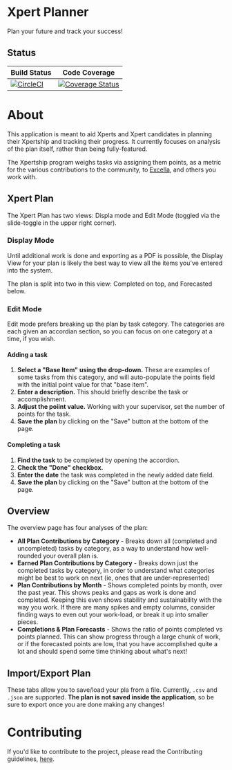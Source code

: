 # Xpert Planner

Plan your future and track your success!

## Status

| Build Status | Code Coverage |
| ------------ | ------------- |
| [![CircleCI](https://circleci.com/gh/brendoncaulkins/xpert-planner.svg?style=svg&circle-token=3430129b997adb773cc1cdb052d0d9201711875a)](https://circleci.com/gh/brendoncaulkins/xpert-planner) | [![Coverage Status](https://coveralls.io/repos/github/brendoncaulkins/xpert-planner/badge.svg?branch=master)](https://coveralls.io/github/brendoncaulkins/xpert-planner?branch=master) |

# About

This application is meant to aid Xperts and Xpert candidates in planning their Xpertship and tracking their progress. It currently focuses on analysis of the plan itself, rather than being fully-featured.

The Xpertship program weighs tasks via assigning them points, as a metric for the various contributions to the community, to [Excella](http://www.excella.com), and others you work with.

## Xpert Plan

The Xpert Plan has two views: Displa mode and Edit Mode (toggled via the slide-toggle in the upper right corner).

### Display Mode

Until additional work is done and exporting as a PDF is possible, the Display View for your plan is likely the best way to view all the items you've entered into the system.

The plan is split into two in this view: Completed on top, and Forecasted below.

### Edit Mode

Edit mode prefers breaking up the plan by task category. The categories are each given an accordian section, so you can focus on one category at a time, if you wish.

#### Adding a task

1. **Select a "Base Item" using the drop-down.** These are examples of some tasks from this category, and will auto-populate the points field with the initial point value for that "base item".
1. **Enter a description.** This should briefly describe the task or accomplishment.
1. **Adjust the poiint value.** Working with your supervisor, set the number of points for the task.
1. **Save the plan** by clicking on the "Save" button at the bottom of the page.

#### Completing a task

1. **Find the task** to be completed by opening the accordion.
1. **Check the "Done" checkbox.**
1. **Enter the date** the task was completed in the newly added date field.
1. **Save the plan** by clicking on the "Save" button at the bottom of the page.

## Overview

The overview page has four analyses of the plan:

- **All Plan Contributions by Category** - Breaks down all (completed and uncompleted) tasks by category, as a way to understand how well-rounded your overall plan is.
- **Earned Plan Contributions by Category** - Breaks down just the completed tasks by category, in order to understand what categories might be best to work on next (ie, ones that are under-represented)
- **Plan Contributions by Month** - Shows completed points by month, over the past year. This shows peaks and gaps as work is done and completed. Keeping this even shows stability and sustainability with the way you work. If there are many spikes and empty columns, consider finding ways to even out your work-load, or break it up into smaller pieces.
- **Completions & Plan Forecasts** - Shows the ratio of points completed vs points planned. This can show progress through a large chunk of work, or if the forecasted points are low, that you have accomplished quite a lot and should spend some time thinking about what's next!

## Import/Export Plan

These tabs allow you to save/load your pla from a file. Currently, `.csv` and `.json` are supported. **The plan is not saved inside the application**, so be sure to export once you are done making any changes!

# Contributing

If you'd like to contribute to the project, please read the Contributing guidelines, [here](CONTRIBUTING.md).
